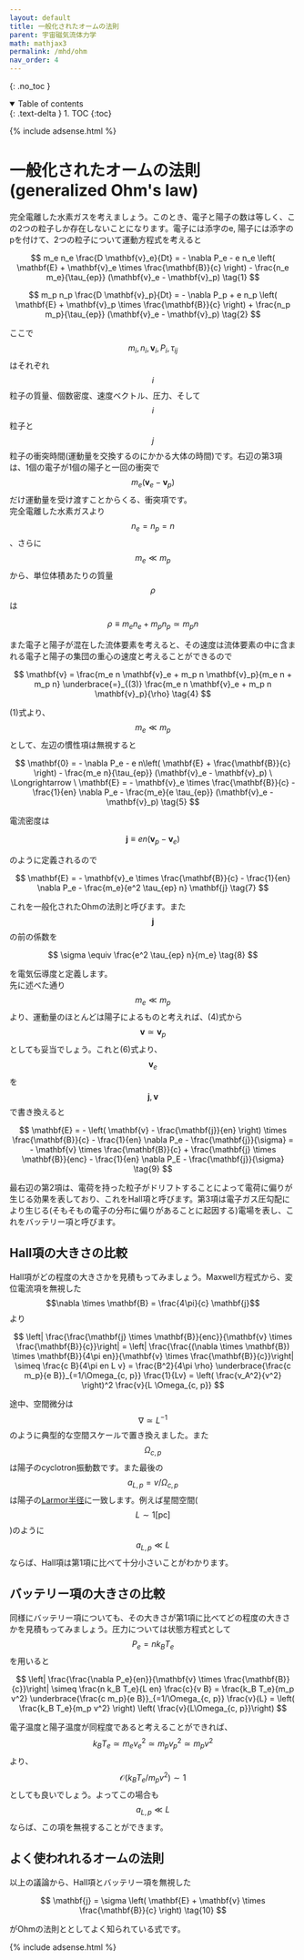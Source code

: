 ```yaml
---
layout: default
title: 一般化されたオームの法則
parent: 宇宙磁気流体力学
math: mathjax3
permalink: /mhd/ohm
nav_order: 4
---
```


{: .no_toc }

<details open markdown="block">
  <summary>
    Table of contents
  </summary>
  {: .text-delta }
1. TOC
{:toc}
</details>

{% include adsense.html %} 

# 一般化されたオームの法則 (generalized Ohm's law)

完全電離した水素ガスを考えましょう。このとき、電子と陽子の数は等しく、この2つの粒子しか存在しないことになります。電子には添字のe, 陽子には添字のpを付けて、2つの粒子について運動方程式を考えると

$$
m_e n_e \frac{D \mathbf{v}_e}{Dt} 
= - \nabla P_e - e n_e \left( \mathbf{E} + \mathbf{v}_e \times \frac{\mathbf{B}}{c} \right) - \frac{n_e m_e}{\tau_{ep}} (\mathbf{v}_e - \mathbf{v}_p) \tag{1}
$$

$$
m_p n_p \frac{D \mathbf{v}_p}{Dt} 
= - \nabla P_p + e n_p \left( \mathbf{E} + \mathbf{v}_p \times \frac{\mathbf{B}}{c} \right) + \frac{n_p m_p}{\tau_{ep}} (\mathbf{v}_e - \mathbf{v}_p) \tag{2}
$$

ここで$$m_i, n_i, \mathbf{v}_i, P_i, \tau_{ij}$$はそれぞれ$$i$$粒子の質量、個数密度、速度ベクトル、圧力、そして$$i$$粒子と$$j$$粒子の衝突時間(運動量を交換するのにかかる大体の時間)です。右辺の第3項は、1個の電子が1個の陽子と一回の衝突で$$m_e (\mathbf{v}_e-\mathbf{v}_p)$$だけ運動量を受け渡すことからくる、衝突項です。  
完全電離した水素ガスより$$n_e = n_p = n$$、さらに$$m_e \ll m_p$$から、単位体積あたりの質量$$\rho$$は

$$
\rho \equiv m_e n_e + m_p n_p 
\simeq m_p n \tag{3}
$$

また電子と陽子が混在した流体要素を考えると、その速度は流体要素の中に含まれる電子と陽子の集団の重心の速度と考えることができるので

$$
\mathbf{v} 
= \frac{m_e n \mathbf{v}_e + m_p n \mathbf{v}_p}{m_e n + m_p n} 
\underbrace{=}_{(3)} \frac{m_e n \mathbf{v}_e + m_p n \mathbf{v}_p}{\rho} \tag{4}
$$

(1)式より、$$m_e \ll m_p$$として、左辺の慣性項は無視すると

$$
\mathbf{0} 
= - \nabla P_e - e n\left( \mathbf{E} + \frac{\mathbf{B}}{c} \right) - \frac{m_e n}{\tau_{ep}} (\mathbf{v}_e - \mathbf{v}_p) \ \Longrightarrow \ 
\mathbf{E} 
= - \mathbf{v}_e \times \frac{\mathbf{B}}{c} - \frac{1}{en} \nabla P_e - \frac{m_e}{e \tau_{ep}} (\mathbf{v}_e - \mathbf{v}_p) \tag{5}
$$

電流密度は

$$
\mathbf{j} 
\equiv e n (\mathbf{v}_p - \mathbf{v}_e) \tag{6}
$$

のように定義されるので

$$
\mathbf{E} 
= - \mathbf{v}_e \times \frac{\mathbf{B}}{c} - \frac{1}{en} \nabla P_e - \frac{m_e}{e^2 \tau_{ep} n} \mathbf{j} \tag{7}
$$

これを一般化されたOhmの法則と呼びます。また$$\mathbf{j}$$の前の係数を

$$
\sigma 
\equiv \frac{e^2 \tau_{ep} n}{m_e} \tag{8}
$$

を電気伝導度と定義します。  
先に述べた通り$$m_e \ll m_p$$より、運動量のほとんどは陽子によるものと考えれば、(4)式から$$\mathbf{v} \simeq \mathbf{v}_p$$としても妥当でしょう。これと(6)式より、$$\mathbf{v}_e$$を$$\mathbf{j}, \mathbf{v}$$で書き換えると

$$
\mathbf{E} 
= - \left( \mathbf{v} - \frac{\mathbf{j}}{en} \right) \times \frac{\mathbf{B}}{c} - \frac{1}{en} \nabla P_e - \frac{\mathbf{j}}{\sigma} 
= - \mathbf{v} \times \frac{\mathbf{B}}{c} + \frac{\mathbf{j} \times \mathbf{B}}{enc} - \frac{1}{en} \nabla P_E - \frac{\mathbf{j}}{\sigma} \tag{9}
$$

最右辺の第2項は、電荷を持った粒子がドリフトすることによって電荷に偏りが生じる効果を表しており、これをHall項と呼びます。第3項は電子ガス圧勾配により生じる(そもそもの電子の分布に偏りがあることに起因する)電場を表し、これをバッテリー項と呼びます。

## Hall項の大きさの比較

Hall項がどの程度の大きさかを見積もってみましょう。Maxwell方程式から、変位電流項を無視した$$\nabla \times \mathbf{B} = \frac{4\pi}{c} \mathbf{j}$$より

$$
\left| \frac{\frac{\mathbf{j} \times \mathbf{B}}{enc}}{\mathbf{v} \times \frac{\mathbf{B}}{c}}\right| 
= \left| \frac{\frac{(\nabla \times \mathbf{B}) \times \mathbf{B}}{4\pi en}}{\mathbf{v} \times \frac{\mathbf{B}}{c}}\right| 
\simeq \frac{c B}{4\pi en L v}  
= \frac{B^2}{4\pi \rho} \underbrace{\frac{c m_p}{e B}}_{=1/\Omega_{c, p}} \frac{1}{Lv} 
= \left( \frac{v_A^2}{v^2} \right)^2 \frac{v}{L \Omega_{c, p}}
$$

途中、空間微分は$$\nabla \simeq L^{-1}$$のように典型的な空間スケールで置き換えました。また$$\Omega_{c, p}$$は陽子のcyclotron振動数です。また最後の$$a_{L, p} = v/\Omega_{c, p}$$は陽子の[Larmor半径](/astroelec/uniform_mag)に一致します。例えば星間空間($$L \sim 1 [\mathrm{pc}]$$)のように$$a_{L, p} \ll L$$ならば、Hall項は第1項に比べて十分小さいことがわかります。  

## バッテリー項の大きさの比較

同様にバッテリー項についても、その大きさが第1項に比べてどの程度の大きさかを見積もってみましょう。圧力については状態方程式として$$P_e = n k_B T_e$$を用いると

$$
\left| \frac{\frac{\nabla P_e}{en}}{\mathbf{v} \times \frac{\mathbf{B}}{c}}\right| 
\simeq \frac{n k_B T_e}{L en} \frac{c}{v B} 
= \frac{k_B T_e}{m_p v^2} \underbrace{\frac{c m_p}{e B}}_{=1/\Omega_{c, p}} \frac{v}{L}
= \left( \frac{k_B T_e}{m_p v^2} \right) \left( \frac{v}{L\Omega_{c, p}}\right)
$$

電子温度と陽子温度が同程度であると考えることができれば、$$k_B T_e \simeq m_e v_e^2 \simeq m_p v_p^2 \simeq m_p v^2$$より、$$\mathcal{O}(k_B T_e / m_p v^2) \sim 1$$としても良いでしょう。よってこの場合も$$a_{L, p} \ll L$$ならば、この項を無視することができます。

## よく使われれるオームの法則

以上の議論から、Hall項とバッテリー項を無視した

$$
\mathbf{j} 
= \sigma \left( \mathbf{E} + \mathbf{v} \times \frac{\mathbf{B}}{c} \right) \tag{10}
$$

がOhmの法則ととしてよく知られている式です。

{% include adsense.html %} 
